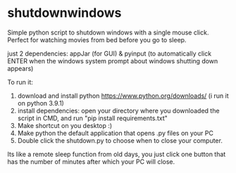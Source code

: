 # shutdownwindows
Simple python script to shutdown windows with a single mouse click. Perfect for watching movies from bed before you go to sleep. 

just 2 dependencies: appJar (for GUI) & pyinput (to automatically click ENTER when the windows system prompt about windows shutting down appears)

To run it: 
1. download and install python https://www.python.org/downloads/ (i run it on python 3.9.1)
2. install dependencies: open your directory where you downloaded the script in CMD, and run "pip install requirements.txt"
3. Make shortcut on you desktop :) 
4. Make python the default application that opens .py files on your PC
5. Double click the shutdown.py to choose when to close your computer. 

Its like a remote sleep function from old days, you just click one button that has the number of minutes after which your PC will close. 
